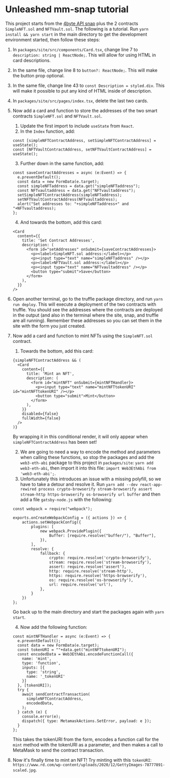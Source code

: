 # Unleashed mm-snap tutorial

This project starts from the [4byte API snap](https://github.com/Montoya/tx-insights-with-4byte-snap) plus the 2 contracts `SimpleNFT.sol` and `NFTVault.sol`. The following is a tutorial. Run `yarn install && yarn start` in the main directory to get the development environment started, then follow these steps: 

1. In `packages/site/src/components/Card.tsx`, change line 7 to `description: string | ReactNode;`. This will allow for using HTML in card descriptions. 
2. In the same file, change line 8 to `button?: ReactNode;`. This will make the button prop optional. 
3. In the same file, change line 43 to `const Description = styled.div`. This will make it possible to put any kind of HTML inside of description. 
4. In `packages/site/src/pages/index.tsx`, delete the last two cards. 
5. Now add a card and function to store the addresses of the two smart contracts `SimpleNFT.sol` and `NFTVault.sol`. 
    1. Update the first import to include `useState` from `React`. 
    2. In the `Index` function, add: 
    ```
    const [simpleNFTContractAddress, setSimpleNFTContractAddress] = useState(); 
    const [NFTVaultContractAddress, setNFTVaultContractAddress] = useState(); 
    ```
    3. Further down in the same function, add: 
    ```
    const saveContractAddresses = async (e:Event) => { 
      e.preventDefault(); 
      const data = new FormData(e.target); 
      const simpleNFTaddress = data.get("simpleNFTaddress"); 
      const NFTvaultaddress = data.get("NFTvaultaddress"); 
      setSimpleNFTContractAddress(simpleNFTaddress); 
      setNFTVaultContractAddress(NFTvaultaddress); 
      alert("Set addresses to: "+simpleNFTaddress+" and "+NFTvaultaddress); 
    }; 
    ```
    4. And towards the bottom, add this card: 
    ```
    <Card 
      content={{
        title: 'Set Contract Addresses', 
        description: (
          <form id="setAddresses" onSubmit={saveContractAddresses}>
            <p><label>SimpleNFT.sol address:</label></p>
            <p><input type="text" name="simpleNFTaddress" /></p>
            <p><label>NFTVault.sol address:</label></p>
            <p><input type="text" name="NFTvaultaddress" /></p>
            <button type="submit">Save</button>
          </form>
        ), 
      }}
    />
    ```
6. Open another terminal, go to the truffle package directory, and run `yarn run deploy`. This will execute a deployment of the two contracts with truffle. You should see the addresses where the contracts are deployed in the output (and also in the terminal where the site, snap, and truffle are all running). Remember these addresses so you can set them in the site with the form you just created. 
7. Now add a card and function to mint NFTs using the `SimpleNFT.sol` contract. 
    1. Towards the bottom, add this card: 
    ```
    {simpleNFTContractAddress && ( 
      <Card
        content={{
          title: 'Mint an NFT',
          description: (
            <form id="mintNFT" onSubmit={mintNFTHandler}>
              <p><input type="text" name="mintNFTtokenURI" id="mintNFTtokenURI" /></p>
              <button type="submit">Mint</button>
            </form>
          ), 
        }}
        disabled={false}
        fullWidth={false}
      />
    )}
    ```
      By wrapping it in this conditional render, it will only appear when `simpleNFTContractAddress` has been set!
    
    2. We are going to need a way to encode the method and parameters when calling these functions, so stop the packages and add the `web3-eth-abi` package to this project in `packages/site`: `yarn add web3-eth-abi`, then import it into this file: `import Web3EthAbi from 'web3-eth-abi';`. 
    3. Unfortunately this introduces an issue with a missing polyfill, so we have to take a detour and resolve it. Run `yarn add --dev react-app-rewired process crypto-browserify stream-browserify assert stream-http https-browserify os-browserify url buffer` and then add a file `gatsby-node.js` with the following: 
    ```
    const webpack = require("webpack");

    exports.onCreateWebpackConfig = ({ actions }) => {
        actions.setWebpackConfig({
            plugins: [
                new webpack.ProvidePlugin({
                    Buffer: [require.resolve("buffer/"), "Buffer"],
                }),
            ],
            resolve: {
                fallback: {
                    crypto: require.resolve('crypto-browserify'),
                    stream: require.resolve('stream-browserify'), 
                    assert: require.resolve('assert'), 
                    http: require.resolve('stream-http'), 
                    https: require.resolve('https-browserify'), 
                    os: require.resolve('os-browserify'),
                    url: require.resolve('url'), 
                },
            }
        })
    };
    ```
    Go back up to the main directory and start the packages again with `yarn start`. 
    
    4. Now add the following function: 
    ```
    const mintNFTHandler = async (e:Event) => { 
      e.preventDefault();
      const data = new FormData(e.target);  
      const tokenURI = ""+data.get("mintNFTtokenURI"); 
      const encodedData = Web3EthAbi.encodeFunctionCall({
        name: 'mint', 
        type: 'function', 
        inputs: [{
          type: 'string', 
          name: '_tokenURI'
        }]
      }, [tokenURI]); 
      try { 
        await sendContractTransaction(
          simpleNFTContractAddress, 
          encodedData,
        ); 
      } catch (e) {
        console.error(e);
        dispatch({ type: MetamaskActions.SetError, payload: e });
      }
    }; 
    ```
    This takes the tokenURI from the form, encodes a function call for the `mint` method with the tokenURI as a parameter, and then makes a call to MetaMask to send the contract transaction. 
8. Now it's finally time to mint an NFT! Try minting with this `tokenURI`: `https://www.rd.com/wp-content/uploads/2020/12/GettyImages-78777891-scaled.jpg`. 